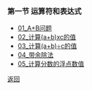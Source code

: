 ### 第一节 运算符和表达式

- [01_A+B问题](01_A+B问题)
- [02_计算(a+b)xc的值](02_计算(a+b)xc的值)
- [03_计算(a+b)÷c的值](03_计算(a+b)÷c的值)
- [04_带余除法](04_带余除法)
- [05_计算分数的浮点数值](05_计算分数的浮点数值)

[返回](../)
